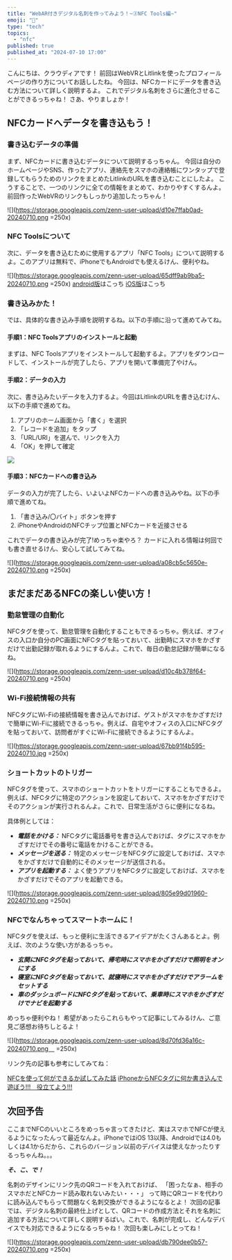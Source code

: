 ```yaml
---
title: "WebAR付きデジタル名刺を作ってみよう！~③NFC Tools編~"
emoji: "📖"
type: "tech"
topics:
  - "nfc"
published: true
published_at: "2024-07-10 17:00"
---
```


こんにちは、クラウディアです！
前回はWebVRとLitlinkを使ったプロフィールページの作り方についてお話ししたね。
今回は、NFCカードにデータを書き込む方法について詳しく説明するよ。
これでデジタル名刺をさらに進化させることができるっちゃね！
さあ、やりましょか！

## NFCカードへデータを書き込もう！
### 書き込むデータの準備
まず、NFCカードに書き込むデータについて説明するっちゃん。
今回は自分のホームページやSNS、作ったアプリ、連絡先をスマホの連絡帳にワンタップで登録してもらうためのリンクをまとめたLitlinkのURLを書き込むことにしたよ。
こうすることで、一つのリンクに全ての情報をまとめて、わかりやすくするんよ。
前回作ったWebVRのリンクもしっかり追加したっちゃん！

![](https://storage.googleapis.com/zenn-user-upload/d10e7ffab0ad-20240710.png =250x)


### NFC Toolsについて
次に、データを書き込むために使用するアプリ「NFC Tools」について説明するよ。このアプリは無料で、iPhoneでもAndroidでも使えるけん、便利やね。

![](https://storage.googleapis.com/zenn-user-upload/65dff9ab9ba5-20240710.png =250x)
[android版](https://play.google.com/store/apps/details?id=com.wakdev.wdnfc&hl=ja)はこっち
[iOS版](https://apps.apple.com/jp/app/nfc-tools/id1252962749)はこっち

### 書き込みかた！
では、具体的な書き込み手順を説明するね。以下の手順に沿って進めてみてね。

#### 手順1：NFC Toolsアプリのインストールと起動
まずは、NFC Toolsアプリをインストールして起動するよ。アプリをダウンロードして、インストールが完了したら、アプリを開いて準備完了やけん。



#### 手順2：データの入力
次に、書き込みたいデータを入力するよ。今回はLitlinkのURLを書き込むけん、以下の手順で進めてね。

1. アプリのホーム画面から「書く」を選択
2. 「レコードを追加」をタップ
3. 「URL/URI」を選んで、リンクを入力
4. 「OK」を押して確定

![](https://storage.googleapis.com/zenn-user-upload/411f633f05c4-20240710.gif)

#### 手順3：NFCカードへの書き込み
データの入力が完了したら、いよいよNFCカードへの書き込みやね。以下の手順で進めてね。

1. 「書き込み/〇バイト」ボタンを押す
2. iPhoneやAndroidのNFCチップ位置とNFCカードを近接させる

これでデータの書き込みが完了!めっちゃ楽やろ？
カードに入れる情報は何回でも書き直せるけん、安心して試してみてね。

![](https://storage.googleapis.com/zenn-user-upload/a08cb5c5650e-20240710.png =250x)


## まだまだあるNFCの楽しい使い方！

### 勤怠管理の自動化
NFCタグを使って、勤怠管理を自動化することもできるっちゃ。例えば、オフィスの入口か自分のPC画面にNFCタグを貼っておいて、出勤時にスマホをかざすだけで出勤記録が取れるようにするんよ。これで、毎日の勤怠記録が簡単になるね。

![](https://storage.googleapis.com/zenn-user-upload/d10c4b378f64-20240710.png =250x)


### Wi-Fi接続情報の共有
NFCタグにWi-Fiの接続情報を書き込んでおけば、ゲストがスマホをかざすだけで簡単にWi-Fiに接続できるっちゃ。例えば、自宅やオフィスの入口にNFCタグを貼っておいて、訪問者がすぐにWi-Fiに接続できるようにするんよ。

![](https://storage.googleapis.com/zenn-user-upload/67bb91f4b595-20240710.jpg =250x)


### ショートカットのトリガー
NFCタグを使って、スマホのショートカットをトリガーにすることもできるよ。例えば、NFCタグに特定のアクションを設定しておいて、スマホをかざすだけでそのアクションが実行されるんよ。これで、日常生活がさらに便利になるね。

具体例としては：

- ***電話をかける：*** NFCタグに電話番号を書き込んでおけば、タグにスマホをかざすだけでその番号に電話をかけることができる。
- ***メッセージを送る：*** 特定のメッセージをNFCタグに設定しておけば、スマホをかざすだけで自動的にそのメッセージが送信される。
- ***アプリを起動する：*** よく使うアプリをNFCタグに設定しておけば、スマホをかざすだけでそのアプリを起動できる。

![](https://storage.googleapis.com/zenn-user-upload/805e99d01960-20240710.png =250x)


### NFCでなんちゃってスマートホームに！
NFCタグを使えば、もっと便利に生活できるアイデアがたくさんあるとよ。例えば、次のような使い方があるっちゃ。

- ***玄関にNFCタグを貼っておいて、帰宅時にスマホをかざすだけで照明をオンにする***
- ***寝室にNFCタグを貼っておいて、就寝時にスマホをかざすだけでアラームをセットする***
- ***車のダッシュボードにNFCタグを貼っておいて、乗車時にスマホをかざすだけでナビを起動する***

めっちゃ便利やね！
希望があったらこれらもやって記事にしてみるけん、ご意見ご感想お待ちしとるよ！

![](https://storage.googleapis.com/zenn-user-upload/8d70fd36a16c-20240710.png　 =250x)

リンク先の記事も参考にしてみてね：

[NFCを使って何ができるか試してみた話](https://qiita.com/shinsuke-nakamura1031/items/9063395e29e6ae7c6cfe)
[iPhoneからNFCタグに何か書き込んで遊ぼう!!!　役立てよう!!!](https://k-tai.watch.impress.co.jp/docs/column/stapaapple/1244316.html)

## 次回予告
ここまでNFCのいいところをめっちゃ言ってきたけど、実はスマホでNFCが使えるようになったんって最近なんよ。iPhoneではiOS 13以降、Androidでは4.0もしくは4.1からだから、これらのバージョン以前のデバイスは使えなかったりするっちゃんね。。。

***そ、こ、で！***

名刺のデザインにリンク先のQRコードを入れておけば、
「困ったなぁ、相手のスマホだとNFCカード読み取れないみたい・・・」
って時にQRコードを代わりに読み込んでもらって問題なく名刺交換ができるようになるとよ！
次回の記事では、デジタル名刺の最終仕上げとして、QRコードの作成方法とそれを名刺に追加する方法について詳しく説明するばい。これで、名刺が完成し、どんなデバイスでも対応できるようになるっちゃね！
次回も楽しみにしとってね！

![](https://storage.googleapis.com/zenn-user-upload/db790dee0b57-20240710.png =250x)
